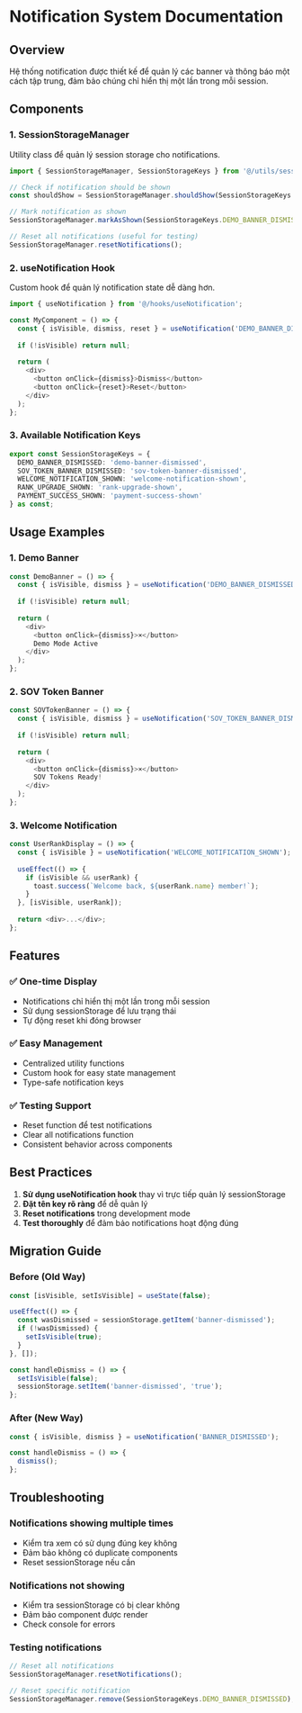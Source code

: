 # Notification System Documentation

## Overview
Hệ thống notification được thiết kế để quản lý các banner và thông báo một cách tập trung, đảm bảo chúng chỉ hiển thị một lần trong mỗi session.

## Components

### 1. SessionStorageManager
Utility class để quản lý session storage cho notifications.

```typescript
import { SessionStorageManager, SessionStorageKeys } from '@/utils/sessionStorage';

// Check if notification should be shown
const shouldShow = SessionStorageManager.shouldShow(SessionStorageKeys.DEMO_BANNER_DISMISSED);

// Mark notification as shown
SessionStorageManager.markAsShown(SessionStorageKeys.DEMO_BANNER_DISMISSED);

// Reset all notifications (useful for testing)
SessionStorageManager.resetNotifications();
```

### 2. useNotification Hook
Custom hook để quản lý notification state dễ dàng hơn.

```typescript
import { useNotification } from '@/hooks/useNotification';

const MyComponent = () => {
  const { isVisible, dismiss, reset } = useNotification('DEMO_BANNER_DISMISSED');
  
  if (!isVisible) return null;
  
  return (
    <div>
      <button onClick={dismiss}>Dismiss</button>
      <button onClick={reset}>Reset</button>
    </div>
  );
};
```

### 3. Available Notification Keys
```typescript
export const SessionStorageKeys = {
  DEMO_BANNER_DISMISSED: 'demo-banner-dismissed',
  SOV_TOKEN_BANNER_DISMISSED: 'sov-token-banner-dismissed',
  WELCOME_NOTIFICATION_SHOWN: 'welcome-notification-shown',
  RANK_UPGRADE_SHOWN: 'rank-upgrade-shown',
  PAYMENT_SUCCESS_SHOWN: 'payment-success-shown'
} as const;
```

## Usage Examples

### 1. Demo Banner
```typescript
const DemoBanner = () => {
  const { isVisible, dismiss } = useNotification('DEMO_BANNER_DISMISSED');
  
  if (!isVisible) return null;
  
  return (
    <div>
      <button onClick={dismiss}>×</button>
      Demo Mode Active
    </div>
  );
};
```

### 2. SOV Token Banner
```typescript
const SOVTokenBanner = () => {
  const { isVisible, dismiss } = useNotification('SOV_TOKEN_BANNER_DISMISSED');
  
  if (!isVisible) return null;
  
  return (
    <div>
      <button onClick={dismiss}>×</button>
      SOV Tokens Ready!
    </div>
  );
};
```

### 3. Welcome Notification
```typescript
const UserRankDisplay = () => {
  const { isVisible } = useNotification('WELCOME_NOTIFICATION_SHOWN');
  
  useEffect(() => {
    if (isVisible && userRank) {
      toast.success(`Welcome back, ${userRank.name} member!`);
    }
  }, [isVisible, userRank]);
  
  return <div>...</div>;
};
```

## Features

### ✅ One-time Display
- Notifications chỉ hiển thị một lần trong mỗi session
- Sử dụng sessionStorage để lưu trạng thái
- Tự động reset khi đóng browser

### ✅ Easy Management
- Centralized utility functions
- Custom hook for easy state management
- Type-safe notification keys

### ✅ Testing Support
- Reset function để test notifications
- Clear all notifications function
- Consistent behavior across components

## Best Practices

1. **Sử dụng useNotification hook** thay vì trực tiếp quản lý sessionStorage
2. **Đặt tên key rõ ràng** để dễ quản lý
3. **Reset notifications** trong development mode
4. **Test thoroughly** để đảm bảo notifications hoạt động đúng

## Migration Guide

### Before (Old Way)
```typescript
const [isVisible, setIsVisible] = useState(false);

useEffect(() => {
  const wasDismissed = sessionStorage.getItem('banner-dismissed');
  if (!wasDismissed) {
    setIsVisible(true);
  }
}, []);

const handleDismiss = () => {
  setIsVisible(false);
  sessionStorage.setItem('banner-dismissed', 'true');
};
```

### After (New Way)
```typescript
const { isVisible, dismiss } = useNotification('BANNER_DISMISSED');

const handleDismiss = () => {
  dismiss();
};
```

## Troubleshooting

### Notifications showing multiple times
- Kiểm tra xem có sử dụng đúng key không
- Đảm bảo không có duplicate components
- Reset sessionStorage nếu cần

### Notifications not showing
- Kiểm tra sessionStorage có bị clear không
- Đảm bảo component được render
- Check console for errors

### Testing notifications
```typescript
// Reset all notifications
SessionStorageManager.resetNotifications();

// Reset specific notification
SessionStorageManager.remove(SessionStorageKeys.DEMO_BANNER_DISMISSED);
```
